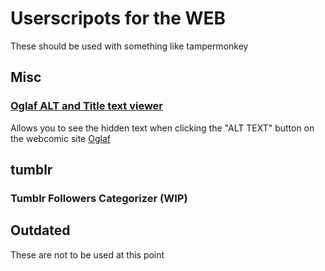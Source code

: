 # Userscripots for the WEB
These should be used with something like tampermonkey


## Misc
### [Oglaf ALT and Title text viewer](https://raw.githubusercontent.com/Reibies/WEB_Userscripts/master/MISC/Oglaf%20ALT.js)
Allows you to see the hidden text when clicking the "ALT TEXT" button on the webcomic site [Oglaf](https://www.oglaf.com/)

## tumblr
### Tumblr Followers Categorizer (WIP)

## Outdated
These are not to be used at this point
